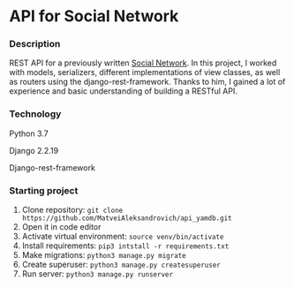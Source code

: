 # API for Social Network
### Description
REST API for a previously written [Social Network](https://github.com/MatveiAleksandrovich/SocialNetwork "Named link title"). 
In this project, I worked with models, serializers, different implementations of view classes, as well as routers using the django-rest-framework. Thanks to him, I gained a lot of experience and basic understanding of building a RESTful API.

### Technology
Python 3.7

Django 2.2.19

Django-rest-framework

### Starting project 
1. Clone repository: ```git clone https://github.com/MatveiAleksandrovich/api_yamdb.git```
2. Open it in code editor
3. Activate virtual environment: ```source venv/bin/activate```
4. Install requirements: ```pip3 intstall -r requirements.txt```
5. Make migrations: ```python3 manage.py migrate```
6. Create superuser: ```python3 manage.py createsuperuser```
7. Run server: ```python3 manage.py runserver```

